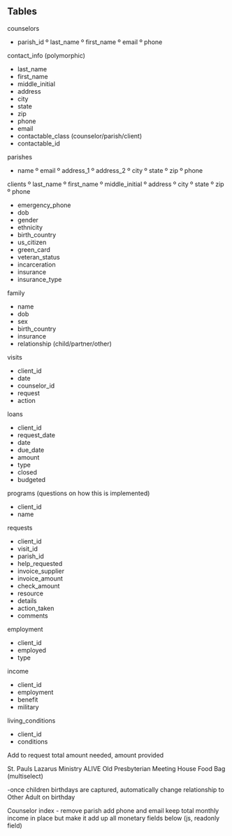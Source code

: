 ## Tables

counselors
- parish_id
º last_name
º first_name
º email
º phone

contact_info (polymorphic)
- last_name
- first_name
- middle_initial
- address
- city
- state
- zip
- phone
- email
- contactable_class (counselor/parish/client)
- contactable_id

parishes
- name
º email
º address_1
º address_2
º city
º state
º zip
º phone

clients
º last_name
º first_name
º middle_initial
º address
º city
º state
º zip
º phone
- emergency_phone
- dob
- gender
- ethnicity
- birth_country
- us_citizen
- green_card
- veteran_status
- incarceration
- insurance
- insurance_type

family
- name
- dob
- sex
- birth_country
- insurance
- relationship (child/partner/other)

visits
- client_id
- date
- counselor_id
- request
- action

loans
- client_id
- request_date
- date
- due_date
- amount
- type
- closed
- budgeted

programs (questions on how this is implemented)
- client_id
- name

requests
- client_id
- visit_id
- parish_id
- help_requested
- invoice_supplier
- invoice_amount
- check_amount
- resource
- details
- action_taken
- comments

employment
- client_id
- employed
- type

income
- client_id
- employment
- benefit
- military

living_conditions
- client_id
- conditions

Add to request total amount needed, amount provided


St. Pauls Lazarus Ministry
ALIVE
Old Presbyterian Meeting House
Food Bag
(multiselect)

-once children birthdays are captured, automatically change relationship to Other Adult on birthday

Counselor index - remove parish add phone and email
keep total monthly income in place but make it add up all monetary fields below (js, readonly field)
